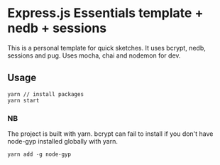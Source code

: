 # Express.js Essentials template + nedb + sessions

<p>
This is a personal template for quick sketches.
It uses bcrypt, nedb, sessions and pug.
Uses mocha, chai and nodemon for dev.
</p>


## Usage

```
yarn // install packages
yarn start

```


### NB
The project is built with yarn. bcrypt can fail to install if you don't have node-gyp installed globally with yarn.
```
yarn add -g node-gyp
```
